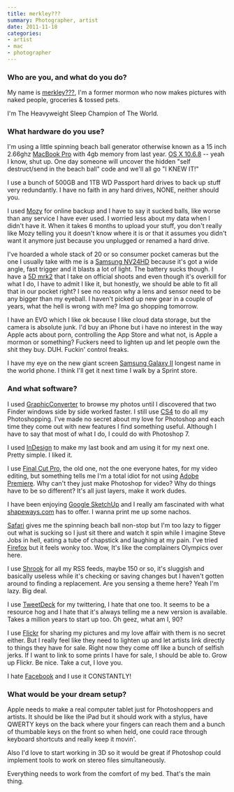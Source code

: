 ```yaml
---
title: merkley???
summary: Photographer, artist
date: 2011-11-18
categories:
- artist
- mac
- photographer
---
```


### Who are you, and what do you do?

My name is [merkley???](http://www.flickr.com/photos/merkley/ "merkley???'s photos, which are not safe for work."), I'm a former mormon who now makes pictures with naked people, groceries & tossed pets.

I'm The Heavyweight Sleep Champion of The World.

### What hardware do you use?

I'm using a little spinning beach ball generator otherwise known as a 15 inch 2.66ghz [MacBook Pro][macbook-pro] with 4gb memory from last year. [OS X 10.6.8][macos] -- yeah I know, shut up. One day someone will uncover the hidden "self destruct/send in the beach ball" code and we'll all go "I KNEW IT!"

I use a bunch of 500GB and 1TB WD Passport hard drives to back up stuff very redundantly. I have no faith in any hard drives, NONE, neither should you.

I used [Mozy][] for online backup and I have to say it sucked balls, like worse than any service I have ever used. I worried less about my data when I didn't have it. When it takes 6 months to upload your stuff, you don't really like Mozy telling you it doesn't know where it is or that it assumes you didn't want it anymore just because you unplugged or renamed a hard drive.

I've hoarded a whole stack of 20 or so consumer pocket cameras but the one I usually take with me is a [Samsung NV24HD][nv24hd] because it's got a wide angle, fast trigger and it blasts a lot of light. The battery sucks though. I have a [5D mrk2][eos-5d-mark-ii] that I take on official shoots and even though it's overkill for what I do, I have to admit I like it, but honestly, we should be able to fit all that in our pocket right? I see no reason why a lens and sensor need to be any bigger than my eyeball. I haven't picked up new gear in a couple of years, what the hell is wrong with me? Ima go shopping tomorrow.

I have an EVO which I like ok because I like cloud data storage, but the camera is absolute junk. I'd buy an iPhone but i have no interest in the way 
Apple acts about porn, controlling the App Store and what not, is Apple a mormon or something? Fuckers need to lighten up and let people own the shit they buy. DUH. Fuckin' control freaks.

I have my eye on the new giant screen [Samsung Galaxy II][galaxy-s-ii] longest name in the world phone. I think I'll get it next time I walk by a Sprint store.

### And what software?

I used [GraphicConverter][] to browse my photos until I discovered that two Finder windows side by side worked faster. I still use [CS4][creative-suite] to do all my Photoshopping. I've made no secret about my love for Photoshop and each time they come out with new features I find something useful. Although I have to say that most of what I do, I could do with Photoshop 7.

I used [InDesign][] to make my last book and am using it for my next one. Pretty simple. I liked it.

I use [Final Cut Pro][final-cut-pro], the old one, not the one everyone hates, for my video editing, but something tells me I'm a total idiot for not using [Adobe Premiere][premiere]. Why can't they just make Photoshop for video? Why do things have to be so different? It's all just layers, make it work dudes.

I have been enjoying [Google SketchUp][sketchup] and I really am fascinated with what [shapeways.com][shapeways] has to offer. I wanna print me up some nachos.

[Safari][] gives me the spinning beach ball non-stop but I'm too lazy to figger out what is sucking so I just sit there and watch it spin while I imagine Steve Jobs in hell, eating a tube of chapstick and laughing at my pain. I've tried [Firefox][] but it feels wonky too. Wow, It's like the complainers Olympics over here.

I use [Shrook][] for all my RSS feeds, maybe 150 or so, it's sluggish and basically useless while it's checking or saving changes but I haven't gotten around to finding a replacement. Are you sensing a theme here? Yeah I'm lazy. Big deal.

I use [TweetDeck][] for my twittering, I hate that one too. It seems to be a resource hog and I hate that it's always telling me a new version is available. Takes a million years to start up too. Oh geez, what am I, 90?

I use [Flickr][] for sharing my pictures and my love affair with them is no secret either. But I really feel like they need to lighten up and let artists link directly to things they have for sale. Right now they come off like a bunch of selfish jerks. If I want to link to some prints I have for sale, I should be able to. Grow up Flickr. Be nice. Take a cut, I love you.

I hate [Facebook][] and I use it CONSTANTLY!

### What would be your dream setup?

Apple needs to make a real computer tablet just for Photoshoppers and artists. It should be like the iPad but it should work with a stylus, have QWERTY keys on the back where your fingers can reach them and a bunch of thumbable keys on the front so when held, one could race through keyboard shortcuts and really keep it movin'.

Also I'd love to start working in 3D so it would be great if Photoshop could implement tools to work on stereo files simultaneously.

Everything needs to work from the comfort of my bed. That's the main thing.

[creative-suite]: https://www.adobe.com/creativecloud.html "A collection of design tools."
[eos-5d-mark-ii]: http://web.archive.org/web/20151104220940/http://www.usa.canon.com/cusa/support/consumer/eos_slr_camera_systems/eos_digital_slr_cameras/eos_5d_mark_ii "A 21 megapixel DSLR."
[facebook]: https://www.facebook.com/ "A social networking site."
[final-cut-pro]: https://en.wikipedia.org/wiki/Final_Cut_Pro "A nonlinear video editor."
[firefox]: https://www.mozilla.org/en-US/firefox/new/ "A cross-platform open-source web browser."
[flickr]: https://www.flickr.com/ "A photo sharing website."
[galaxy-s-ii]: http://web.archive.org/web/20160308072214/http://www.samsung.com/global/microsite/galaxys2/html/ "A smartphone."
[graphicconverter]: https://www.lemkesoft.de/en/products/graphicconverter/ "A Swiss Army Knife graphics tool for the Mac."
[indesign]: https://www.adobe.com/products/indesign.html "A desktop/web publishing application."
[macbook-pro]: https://www.apple.com/macbook-pro/ "A laptop."
[macos]: https://en.wikipedia.org/wiki/MacOS "An operating system for Mac hardware."
[mozy]: http://web.archive.org/web/20221220155359/http://www.mozy.com/ "An online backup solution."
[nv24hd]: https://www.dpreview.com/articles/2356747397/samsung-nv24hd "A 10 megapixel camera with HD video capabilities."
[premiere]: https://www.adobe.com/products/premiere.html "A video editing suite."
[safari]: https://www.apple.com/safari/ "A fast web browser."
[shapeways]: https://www.shapeways.com/ "A service for printing 3D objects."
[shrook]: https://www.utsire.com/shrook/ "An RSS feed reader for the Mac."
[sketchup]: http://web.archive.org/web/20230930075242/https://www.sketchup.com/ "3D modeling software."
[tweetdeck]: https://about.twitter.com/en/products/tweetdeck "A multi-column Twitter client."
